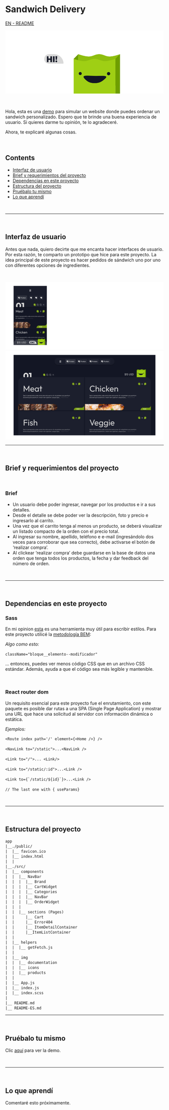 # Sandwich Delivery
[EN - README](https://github.com/linaurena/restaurante-linaurena#readme)

![Cover](./src/img/documentation/bag-cover.svg)

<br />

Hola, esta es una [demo](https://restaurant-linaurena.netlify.app/) para simular un website donde puedes ordenar un sandwich personalizado. Espero que te brinde una buena experiencia de usuario. Si quieres darme tu opinión, te lo agradeceré.

Ahora, te explicaré algunas cosas.

<br />


## Contents

* [Interfaz de usuario](#interfaz-de-usuario)
* [Brief y requerimientos del proyecto](#brief-y-requerimientos-del-proyecto)
* [Dependencias en este proyecto](#dependencias-en-este-proyecto)
* [Estructura del proyecto](#estructura-del-proyecto)
* [Pruébalo tu mismo](#pruebalo-tu-mismo)
* [Lo que aprendí](#lo-que-aprendi)

<br />

---

<br />

## Interfaz de usuario


Antes que nada, quiero decirte que me encanta hacer interfaces de usuario. Por esta razón, te comparto un prototipo que hice para este proyecto. La idea principal de este proyecto es hacer pedidos de sándwich uno por uno con diferentes opciones de ingredientes.

<br />

![Prototipo Móviles](./src/img/documentation/mobile-prototype.png)
![Prototipo Escritorio](./src/img/documentation/desktop-prototype.png)


---

<br />

## Brief y requerimientos del proyecto

<br />

### Brief
* Un usuario debe poder ingresar, navegar por los productos e ir a sus detalles.
* Desde el detalle se debe poder ver la descripción, foto y precio e ingresarlo al carrito.
* Una vez que el carrito tenga al menos un producto, se deberá visualizar un listado compacto de la orden con el precio total.
* Al ingresar su nombre, apellido, teléfono e e-mail (ingresándolo dos veces para corroborar que sea correcto), debe activarse el botón de ‘realizar compra’.
* Al clickear ‘realizar compra’ debe guardarse en la base de datos una orden que tenga todos los productos, la fecha y dar feedback del número de orden.

<br />

---
<br />

## Dependencias en este proyecto

### Sass

En mi opinion [esta](https://sass-lang.com/install) es una herramienta muy útil para escribir estilos. Para este proyecto utilicé la [metodología BEM](https://en.bem.info/methodology/quick-start/):

*Algo como esto:*

`className="bloque__elemento--modificador"`

... entonces, puedes ver menos código CSS que en un archivo CSS estándar. Además, ayuda a que el código sea más legible y mantenible.

<br />

### React router dom

Un requisito esencial para este proyecto fue el enrutamiento, con este paquete es posible dar rutas a una SPA (Single Page Application) y mostrar una URL que hace una solicitud al servidor con información dinámica o estática.

*Ejemplos:*

~~~
<Route index path='/' element={<Home />} />

<NavLink to="/static">...<NavLink />

<Link to="/">... <Link/>

<Link to="/static/:id">...<Link />

<Link to={`/static/${id}`}>...<Link /> 

// The last one with { useParams}
~~~

<br />

---

<br />

## Estructura del proyecto



~~~
app
|__./public/
|  |__ favicon.ico
|  |__ index.html
|  |
|__./src/
|  |__ components
|  |  |__ NavBar
|  |  |  |__ Brand
|  |  |  |__ CartWidget
|  |  |  |__ Categories
|  |  |  |__ NavBar
|  |  |  |__ OrderWidget
|  |  |  
|  |  |__ sections (Pages)
|  |     |__ Cart
|  |     |__ Error404
|  |     |__ ItemDetailContainer
|  |     |__ItemListContainer
|  |
|  |__ helpers
|  |  |__ getFetch.js
|  |
|  |__ img
|  |  |__ documentation
|  |  |__ icons
|  |  |__ products
|  |
|  |__ App.js
|  |__ index.js
|  |__ index.scss
|
|__ README.md
|__ README-ES.md

~~~
---

<br />

## Pruébalo tu mismo

Clic [aquí](https://restaurant-linaurena.netlify.app/) para ver la demo.

<br />

---

<br />

## Lo que aprendí

Comentaré esto próximamente.